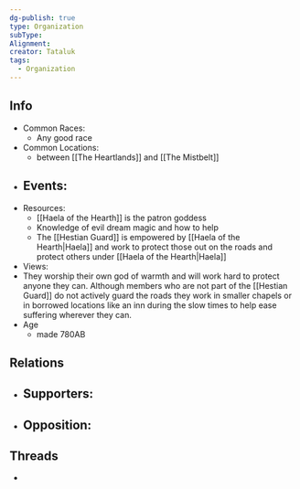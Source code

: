 ```yaml
---
dg-publish: true
type: Organization
subType: 
Alignment: 
creator: Tataluk
tags:
  - Organization
---
```

## Info
- Common Races:
	- Any good race
- Common Locations:
	- between [[The Heartlands]] and [[The Mistbelt]]
- Events:
	- 
- Resources:
	- [[Haela of the Hearth]] is the patron goddess
	- Knowledge of evil dream magic and how to help
	- The [[Hestian Guard]] is empowered by [[Haela of the Hearth|Haela]] and work to protect those out on the roads and protect others under [[Haela of the Hearth|Haela]]
- Views:
- They worship their own god of warmth and will work hard to protect anyone they can. Although members who are not part of the [[Hestian Guard]] do not actively guard the roads they work in smaller chapels or in borrowed locations like an inn during the slow times to help ease suffering wherever they can.
- Age
	- made 780AB
## Relations
- Supporters:
	- 
- Opposition:
	- 
## Threads
- 
